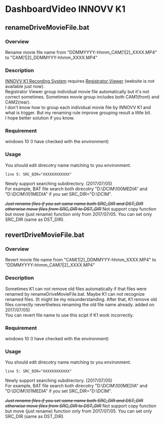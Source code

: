 # DashboardVideo INNOVV K1

## renameDriveMovieFile.bat
### Overview
 Rename movie file name from "DDMMYYYY-hhmm_CAM[1|2]_XXXX.MP4" to "CAM[1|2]_DDMMYYY-hhmm_XXXX.MP4"
### Description
 [INNOVV K1 Recording System](http://www.innovv.com/the-k) requires [Registrator Viewer](http://www.registratorviewer.com/) (website is not available just now).  
 Registrator Viewer group individual movie file automatically but it's not correct sometimes.
Sometimes movie group includes both CAM1(front) and CAM2(rear).   
I don't know how to group each individual movie file by INNOVV K1 and what is trigger.
But my renaming rule improve grouping result a little bit.  
I hope better solution if you know.  

### Requirement
 windows 10 (I have checked with the environment)  
 
### Usage
 You should edit direcotry name matching to you environment.  
```
line 5: SRC_DIR="XXXXXXXXXXXX"  
```

Newly support searching subdirectory. (2017/07/05)  
For example, BAT file search both direcotry "D:\DCIM\100MEDIA" and "D:\DCIM\101MEDIA" if you set SRC_DIR="D:\DCIM".  

~~*Just rename files if you set same name both SRC_DIR and DST_DIR otherwise move files from SRC_DIR to DST_DIR*~~
Not support copy function but move (just rename) function only from 2017/07/05. You can set only SRC_DIR (same as DST_DIR).
 
## revertDriveMovieFile.bat
### Overview
 Revert movie file name from "CAM[1|2]_DDMMYYY-hhmm_XXXX.MP4" to "DDMMYYYY-hhmm_CAM[1|2]_XXXX.MP4"
### Description
 Sometimes K1 can not remove old files automatically if that files were renamed by renameDriveMovieFile.bat. Maybe K1 can not recognize renamed files. (It might be my misunderstanding. After that, K1 remove old files correctly nevertheless renaming the old file name already. added on 2017/07/05)  
 You can revert file name to use this scipt if K1 work incorrectly.  

### Requirement
 windows 10 (I have checked with the environment)  
 
### Usage
 You should edit direcotry name matching to you environment.  
```
line 5: SRC_DIR="XXXXXXXXXXXX"  
```

Newly support searching subdirectory. (2017/07/05)  
For example, BAT file search both direcotry "D:\DCIM\100MEDIA" and "D:\DCIM\101MEDIA" if you set SRC_DIR="D:\DCIM".  

~~*Just rename files if you set same name both SRC_DIR and DST_DIR otherwise move files from SRC_DIR to DST_DIR*~~
Not support copy function but move (just rename) function only from 2017/07/05. You can set only SRC_DIR (same as DST_DIR).
 
